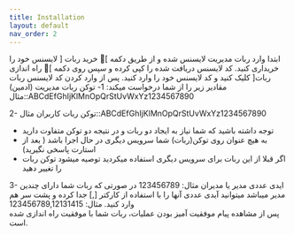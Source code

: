 ```yaml
---
title: Installation
layout: default
nav_order: 2
---
```


ابتدا وارد ربات مدیریت لایسنس شده و از طریق دکمه ]🛒 خرید ربات [ لایسنس خود را خریداری کنید.
کد لایسنس دریافت شده را کپی کرده و سپس روی دکمه ]🔑 راه اندازی ربات[ کلیک کنید و کد لایسنس خود را وارد کنید.
پس از وارد کردن کد لایسنس ربات مقادیر زیر را از شما درخواست میکند:
1-	توکن ربات مدیریت (ادمین)
مثال::ABCdEfGhIjKlMnOpQrStUvWxYz1234567890

2-	توکن ربات کاربران
مثال::ABCdEfGhIjKlMnOpQrStUvWxYz1234567890
-	توجه داشته باشید که شما نیاز به ایجاد دو ربات و در نتیجه دو توکن متفاوت دارید
-	به هیچ عنوان روی توکن(ربات) شما سرویس دیگری در حال اجرا باشد ( بعد از استارت پاسخی نگیرید)
-	 اگر قبلا از این ربات برای سرویس دیگری استفاده میکردید توصیه میشود توکن ربات را تغییر دهید 

3-	ایدی عددی مدیر یا مدیران
مثال: 123456789 
در صورتی که ربات شما دارای چندین مدیر میباشد میتوانید آیدی عددی آنها را با استفاده از کارکتر [,] جدا کرده و پشت سر هم وارد کنید.
مثال: 123456789,12131415	
پس از مشاهده پیام موفقیت آمیز بودن عملیات، ربات شما با موفقیت راه اندازی شده است.
